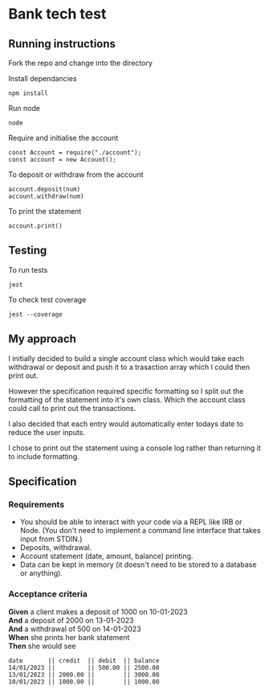 # Bank tech test

## Running instructions

Fork the repo and change into the directory

Install dependancies

```
npm install
```

Run node

```
node
```

Require and initialise the account

```
const Account = require("./account");
const account = new Account();
```

To deposit or withdraw from the account

```
account.deposit(num)
account.withdraw(num)
```

To print the statement

```
account.print()
```

## Testing

To run tests

```
jest
```

To check test coverage

```
jest --coverage
```

## My approach

I initially decided to build a single account class which would take each withdrawal or deposit and push it to a trasaction array which I could then print out.

However the specification required specific formatting so I split out the formatting of the statement into it's own class. Which the account class could call to print out the transactions.

I also decided that each entry would automatically enter todays date to reduce the user inputs.

I chose to print out the statement using a console log rather than returning it to include formatting.

## Specification

### Requirements

- You should be able to interact with your code via a REPL like IRB or Node. (You don't need to implement a command line interface that takes input from STDIN.)
- Deposits, withdrawal.
- Account statement (date, amount, balance) printing.
- Data can be kept in memory (it doesn't need to be stored to a database or anything).

### Acceptance criteria

**Given** a client makes a deposit of 1000 on 10-01-2023  
**And** a deposit of 2000 on 13-01-2023  
**And** a withdrawal of 500 on 14-01-2023  
**When** she prints her bank statement  
**Then** she would see

```
date       || credit  || debit  || balance
14/01/2023 ||         || 500.00 || 2500.00
13/01/2023 || 2000.00 ||        || 3000.00
10/01/2023 || 1000.00 ||        || 1000.00
```
